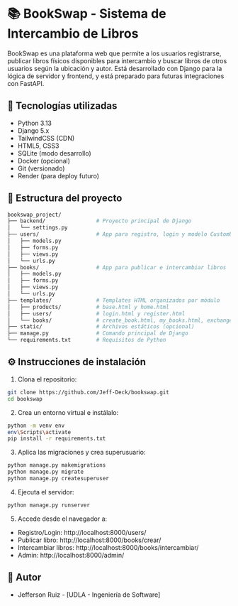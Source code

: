 
# 📚 BookSwap - Sistema de Intercambio de Libros

BookSwap es una plataforma web que permite a los usuarios registrarse, publicar libros físicos disponibles para intercambio y buscar libros de otros usuarios según la ubicación y autor. Está desarrollado con Django para la lógica de servidor y frontend, y está preparado para futuras integraciones con FastAPI.

## 🚀 Tecnologías utilizadas

- Python 3.13
- Django 5.x
- TailwindCSS (CDN)
- HTML5, CSS3
- SQLite (modo desarrollo)
- Docker (opcional)
- Git (versionado)
- Render (para deploy futuro)

## 📂 Estructura del proyecto

```bash
bookswap_project/
├── backend/                # Proyecto principal de Django
│   └── settings.py
├── users/                  # App para registro, login y modelo CustomUser
│   ├── models.py
│   ├── forms.py
│   ├── views.py
│   └── urls.py
├── books/                  # App para publicar e intercambiar libros
│   ├── models.py
│   ├── forms.py
│   ├── views.py
│   └── urls.py
├── templates/              # Templates HTML organizados por módulo
│   ├── products/           # base.html y home.html
│   ├── users/              # login.html y register.html
│   └── books/              # create_book.html, my_books.html, exchange_books.html
├── static/                 # Archivos estáticos (opcional)
├── manage.py               # Comando principal de Django
└── requirements.txt        # Requisitos de Python
```

## ⚙️ Instrucciones de instalación

1. Clona el repositorio:
```bash
git clone https://github.com/Jeff-Deck/bookswap.git
cd bookswap
```

2. Crea un entorno virtual e instálalo:
```bash
python -m venv env
env\Scripts\activate
pip install -r requirements.txt
```

3. Aplica las migraciones y crea superusuario:
```bash
python manage.py makemigrations
python manage.py migrate
python manage.py createsuperuser
```

4. Ejecuta el servidor:
```bash
python manage.py runserver
```

5. Accede desde el navegador a:
- Registro/Login: http://localhost:8000/users/
- Publicar libro: http://localhost:8000/books/crear/
- Intercambiar libros: http://localhost:8000/books/intercambiar/
- Admin: http://localhost:8000/admin/

## 🧾 Autor

- Jefferson Ruiz - [UDLA - Ingeniería de Software]
